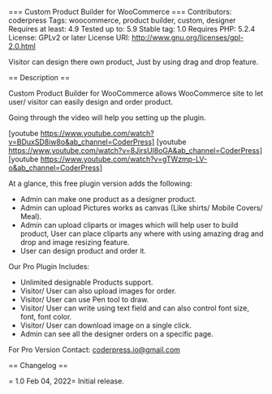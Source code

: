 === Custom Product Builder for WooCommerce ===
Contributors: coderpress
Tags: woocommerce, product builder, custom, designer
Requires at least: 4.9
Tested up to: 5.9
Stable tag: 1.0
Requires PHP: 5.2.4
License: GPLv2 or later
License URI: http://www.gnu.org/licenses/gpl-2.0.html

Visitor can design there own product, Just by using drag and drop feature. 

== Description ==

Custom Product Builder for WooCommerce allows WooCommerce site to let user/ visitor can easily design and order product.

Going through the video will help you setting up the plugin.

[youtube https://www.youtube.com/watch?v=BDuxSD8iw8o&ab_channel=CoderPress]
[youtube https://www.youtube.com/watch?v=8JirsUl8oGA&ab_channel=CoderPress]
[youtube https://www.youtube.com/watch?v=gTWzmp-LV-o&ab_channel=CoderPress]

At a glance, this free plugin version adds the following:

* Admin can make one product as a designer product.
* Admin can upload Pictures works as canvas (Like shirts/ Mobile Covers/ Meal).
* Admin can upload cliparts or images which will help user to build product, User can place cliparts any where with using amazing drag and drop and image resizing feature.
* User can design product and order it.


Our Pro Plugin Includes:
* Unlimited designable Products support.
* Visitor/ User can also upload images for order.
* Visitor/ User can use Pen tool to draw.
* Visitor/ User can write using text field and can also control font size, font, font color.
* Visitor/ User can download image on a single click.
* Admin can see all the designer orders on a specific page.

For Pro Version Contact: coderpress.io@gmail.com

== Changelog ==

= 1.0 Feb 04, 2022=
Initial release.
